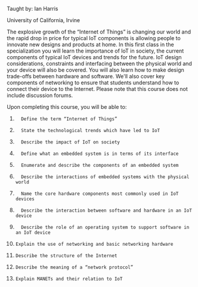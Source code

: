 Taught by: Ian Harris

University of California, Irvine

The explosive growth of the “Internet of Things” is changing our world and the rapid drop in price for typical IoT components is allowing people to innovate new designs and products at home. In this first class in the specialization you will learn the importance of IoT in society, the current components of typical IoT devices and trends for the future. IoT design considerations, constraints and interfacing between the physical world and your device will also be covered. You will also learn how to make design trade-offs between hardware and software. We'll also cover key components of networking to ensure that students understand how to connect their device to the Internet. Please note that this course does not include discussion forums.

Upon completing this course, you will be able to:
1.       Define the term “Internet of Things”
2.       State the technological trends which have led to IoT
3.       Describe the impact of IoT on society
4.       Define what an embedded system is in terms of its interface
5.       Enumerate and describe the components of an embedded system
6.       Describe the interactions of embedded systems with the physical world
7.       Name the core hardware components most commonly used in IoT devices
8.       Describe the interaction between software and hardware in an IoT device
9.       Describe the role of an operating system to support software in an IoT device
10.     Explain the use of networking and basic networking hardware
11.     Describe the structure of the Internet
12.     Describe the meaning of a “network protocol”
13.     Explain MANETs and their relation to IoT